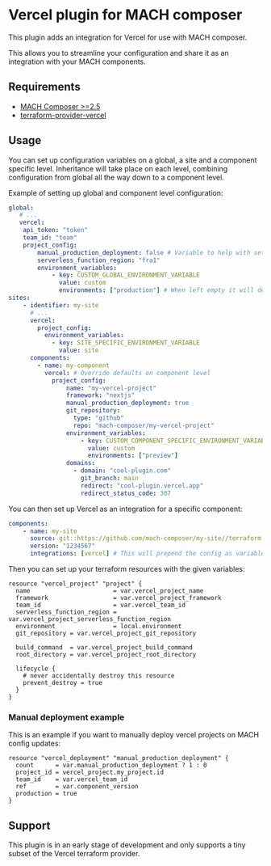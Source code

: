 # Vercel plugin for MACH composer

This plugin adds an integration for Vercel for use with MACH composer.

This allows you to streamline your configuration and share it as an integration with your MACH components.

## Requirements
- [MACH Composer >=2.5](https://github.com/labd/mach-composer)
- [terraform-provider-vercel](https://github.com/vercel/terraform-provider-vercel)

## Usage

You can set up configuration variables on a global, a site and a component specific level. Inheritance will take place on each level, combining configuration from global
all the way down to a component level.

Example of setting up global and component level configuration:
```yaml
global:
   # ...
   vercel:
    api_token: "token"
    team_id: "team"
    project_config:
        manual_production_deployment: false # Variable to help with setting up manual deployments in Terraform
        serverless_function_region: "fra1"
        environment_variables:
            - key: CUSTOM_GLOBAL_ENVIRONMENT_VARIABLE
              value: custom
              environments: ["production"] # When left empty it will default to ["production", "preview", "development"]
sites:
    - identifier: my-site
      # ...
      vercel:
        project_config:
          environment_variables:
            - key: SITE_SPECIFIC_ENVIRONMENT_VARIABLE
              value: site
      components:
        - name: my-component
          vercel: # Override defaults on component level
            project_config:
                name: "my-vercel-project"
                framework: "nextjs"
                manual_production_deployment: true
                git_repository:
                  type: "github"
                  repo: "mach-composer/my-vercel-project"
                environment_variables:
                    - key: CUSTOM_COMPONENT_SPECIFIC_ENVIRONMENT_VARIABLE
                      value: custom
                      environments: ["preview"]
                domains:
                  - domain: "cool-plugin.com"
                    git_branch: main
                    redirect: "cool-plugin.vercel.app"
                    redirect_status_code: 307
```

You can then set up Vercel as an integration for a specific component:
```yaml
components:
    - name: my-site
      source: git::https://github.com/mach-composer/my-site//terraform
      version: "1234567"
      integrations: [vercel] # This will prepend the config as variables for your terraform config
```

Then you can set up your terraform resources with the given variables:
```hcl
resource "vercel_project" "project" {
  name                       = var.vercel_project_name
  framework                  = var.vercel_project_framework
  team_id                    = var.vercel_team_id
  serverless_function_region = var.vercel_project_serverless_function_region
  environment                = local.environment
  git_repository = var.vercel_project_git_repository

  build_command  = var.vercel_project_build_command
  root_directory = var.vercel_project_root_directory

  lifecycle {
    # never accidentally destroy this resource
    prevent_destroy = true
  }
}
```

### Manual deployment example

This is an example if you want to manually deploy vercel projects on MACH config updates:
```hcl
resource "vercel_deployment" "manual_production_deployment" {
  count      = var.manual_production_deployment ? 1 : 0
  project_id = vercel_project.my_project.id
  team_id    = var.vercel_team_id
  ref        = var.component_version
  production = true
}
```

## Support

This plugin is in an early stage of development and only supports a tiny subset of the Vercel terraform provider.
